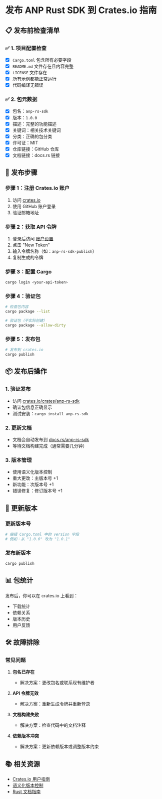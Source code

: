 # 发布 ANP Rust SDK 到 Crates.io 指南

## 📋 发布前检查清单

### ✅ 1. 项目配置检查
- [x] `Cargo.toml` 包含所有必要字段
- [x] `README.md` 文件存在且内容完整
- [x] `LICENSE` 文件存在
- [x] 所有示例都能正常运行
- [x] 代码编译无错误

### ✅ 2. 包元数据
- [x] 包名：`anp-rs-sdk`
- [x] 版本：`1.0.0`
- [x] 描述：完整的功能描述
- [x] 关键词：相关技术关键词
- [x] 分类：正确的包分类
- [x] 许可证：MIT
- [x] 仓库链接：GitHub 仓库
- [x] 文档链接：docs.rs 链接

## 🚀 发布步骤

### 步骤 1：注册 Crates.io 账户
1. 访问 [crates.io](https://crates.io)
2. 使用 GitHub 账户登录
3. 验证邮箱地址

### 步骤 2：获取 API 令牌
1. 登录后访问 [账户设置](https://crates.io/me)
2. 点击 "New Token"
3. 输入令牌名称（如：`anp-rs-sdk-publish`）
4. 复制生成的令牌

### 步骤 3：配置 Cargo
```bash
cargo login <your-api-token>
```

### 步骤 4：验证包
```bash
# 检查包内容
cargo package --list

# 验证包（不实际创建）
cargo package --allow-dirty
```

### 步骤 5：发布包
```bash
# 发布到 crates.io
cargo publish
```

## 📦 发布后操作

### 1. 验证发布
- 访问 [crates.io/crates/anp-rs-sdk](https://crates.io/crates/anp-rs-sdk)
- 确认包信息正确显示
- 测试安装：`cargo install anp-rs-sdk`

### 2. 更新文档
- 文档会自动发布到 [docs.rs/anp-rs-sdk](https://docs.rs/anp-rs-sdk)
- 等待文档构建完成（通常需要几分钟）

### 3. 版本管理
- 使用语义化版本控制
- 重大更改：主版本号 +1
- 新功能：次版本号 +1
- 错误修复：修订版本号 +1

## 🔄 更新版本

### 更新版本号
```bash
# 编辑 Cargo.toml 中的 version 字段
# 例如：从 "1.0.0" 改为 "1.0.1"
```

### 发布新版本
```bash
cargo publish
```

## 📊 包统计

发布后，你可以在 crates.io 上看到：
- 下载统计
- 依赖关系
- 版本历史
- 用户反馈

## 🛠️ 故障排除

### 常见问题

1. **包名已存在**
   - 解决方案：更改包名或联系现有维护者

2. **API 令牌无效**
   - 解决方案：重新生成令牌并重新登录

3. **文档构建失败**
   - 解决方案：检查代码中的文档注释

4. **依赖版本冲突**
   - 解决方案：更新依赖版本或调整版本约束

## 📚 相关资源

- [Crates.io 用户指南](https://doc.rust-lang.org/cargo/reference/publishing.html)
- [语义化版本控制](https://semver.org/)
- [Rust 文档指南](https://doc.rust-lang.org/rustdoc/how-to-write-documentation.html)
